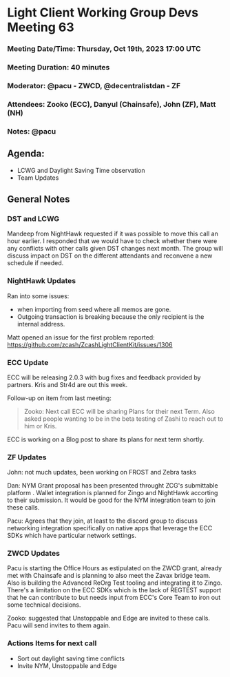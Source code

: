 # Light Client Working Group Devs Meeting 63
### Meeting Date/Time: Thursday, Oct 19th, 2023 17:00 UTC
### Meeting Duration: 40 minutes
### Moderator: @pacu - ZWCD, @decentralistdan - ZF
### Attendees: Zooko (ECC), Danyul (Chainsafe), John (ZF), Matt (NH)
### Notes: @pacu

## Agenda:
- LCWG and Daylight Saving Time observation
- Team Updates

## General Notes

### DST and LCWG
Mandeep from NightHawk requested if it was possible to move this call an hour earlier. I responded that
we would have to check whether there were any conflicts with other calls given DST changes next month.
The group will discuss impact on DST on the different attendants and reconvene a new schedule if needed.

### NightHawk Updates
Ran into some issues:
- when importing from seed where all memos are gone.
- Outgoing transaction is breaking because the only recipient is the internal address. 

Matt opened an issue for the first problem reported: https://github.com/zcash/ZcashLightClientKit/issues/1306

### ECC Update

ECC will be releasing 2.0.3 with bug fixes and feedback provided by partners. Kris and Str4d are out this week.

Follow-up on item from last meeting:
> Zooko: Next call ECC will be sharing Plans for their next Term. Also asked people wanting to be in the beta testing of Zashi to reach out to him or Kris. 

ECC is working on a Blog post to share its plans for next term shortly.

### ZF Updates

John: not much updates, been working on FROST and Zebra tasks

Dan: NYM Grant proposal has been presented throught ZCG's submittable platform . Wallet integration is planned for Zingo and NightHawk accorting to their submission. It would be good for the NYM integration team to join these calls.

Pacu: Agrees that they join, at least to the discord group to discuss networking integration specifically on native
 apps that leverage the ECC SDKs which have particular network settings. 


### ZWCD Updates
Pacu is starting the Office Hours as estipulated on the ZWCD grant, already met with Chainsafe and is planning to 
also meet the Zavax bridge team. Also is building the Advanced ReOrg Test tooling and integrating it to Zingo.
There's a limitation on the ECC SDKs which is the lack of REGTEST support that he can contribute to but needs
input from ECC's Core Team to iron out some technical decisions.

Zooko: suggested that Unstoppable and Edge are invited to these calls. Pacu will send invites to them again. 


### Actions Items for next call
- Sort out daylight saving time conflicts 
- Invite NYM, Unstoppable and Edge
